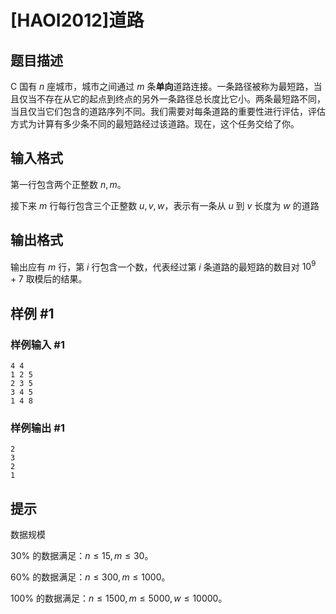 # [HAOI2012]道路

## 题目描述

C 国有 $n$ 座城市，城市之间通过 $m$ 条**单向**道路连接。一条路径被称为最短路，当且仅当不存在从它的起点到终点的另外一条路径总长度比它小。两条最短路不同，当且仅当它们包含的道路序列不同。我们需要对每条道路的重要性进行评估，评估方式为计算有多少条不同的最短路经过该道路。现在，这个任务交给了你。


## 输入格式

第一行包含两个正整数 $n, m$。

接下来 $m$ 行每行包含三个正整数 $u, v, w$，表示有一条从 $u$ 到 $v$ 长度为 $w$ 的道路


## 输出格式

输出应有 $m$ 行，第 $i$ 行包含一个数，代表经过第 $i$ 条道路的最短路的数目对 $10^9+7$ 取模后的结果。

## 样例 #1

### 样例输入 #1
```
4 4
1 2 5
2 3 5
3 4 5
1 4 8
```

### 样例输出 #1

```
2
3
2
1
```

## 提示

数据规模

$30\%$ 的数据满足：$n\leq 15, m\leq 30$。

$60\%$ 的数据满足：$n\leq 300, m\leq 1000$。

$100\%$ 的数据满足：$n\leq 1500, m\leq 5000, w\leq 10000$。

